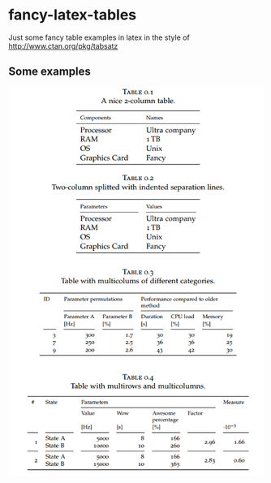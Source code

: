 # fancy-latex-tables
Just some fancy table examples in latex in the style of http://www.ctan.org/pkg/tabsatz

## Some examples
![examples](https://github.com/lmNt/fancy-latex-tables/blob/master/fancy-latex-tables-ex.PNG)
